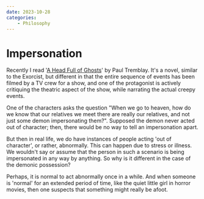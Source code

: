 ```yaml
---
date: 2023-10-28
categories:
    - Philosophy
---
```

# Impersonation

Recently I read '[A Head Full of Ghosts]' by Paul Tremblay. It's a novel, similar to the Exorcist, but different in that the entire sequence of events has been filmed by a TV crew for a show, and one of the protagonist is actively critiquing the theatric aspect of the show, while narrating the actual creepy events.

<!-- more -->

One of the characters asks the question "When we go to heaven, how do we know that our relatives we meet there are really our relatives, and not just some demon impersonating them?". Supposed the demon never acted out of character; then, there would be no way to tell an impersonation apart.

But then in real life, we do have instances of people acting 'out of character', or rather, abnormally. This can happen due to stress or illness. We wouldn't say or assume that the person in such a scenario is being impersonated in any way by anything. So why is it different in the case of the demonic possession?

Perhaps, it is normal to act abnormally once in a while. And when someone is 'normal' for an extended period of time, like the quiet little girl in horror movies, then one suspects that something might really be afoot.

[A Head Full of Ghosts]: https://www.goodreads.com/en/book/show/23019294
